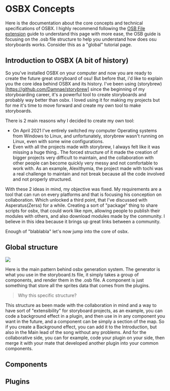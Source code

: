# OSBX Concepts

Here is the documentation about the core concepts and technical specifications of OSBX. I highly recommend following the [OSB File extension](https://github.com/S-Traut/osbx/wiki/OSB) guide to understand this page with more ease, the OSB guide is focusing on the .osb file structure to help you understand how does osu storyboards works. Consider this as a "global" tutorial page.

## Introduction to OSBX (A bit of history)

So you've installed OSBX on your computer and now you are ready to create the future great storyboard of osu! But before that, i'd like to explain you the core idea behind OSBX and its history. I've been using (storybrew)[https://github.com/Damnae/storybrew] since the beginning of my storyboarding career, it's a powerful tool to create storyboards and probably way better than osbx. I loved using it for making my projects but for me it's time to move forward and create my own tool to make storyboards.

There is 2 main reasons why I decided to create my own tool:
- On April 2021 I've entirely switched my computer Operating systems from Windows to Linux, and unfortunately, storybrew wasn't running on Linux, even with some wine configurations.
- Even with all the projects made with storybrew, I always felt like it was missing a huge thing.. The forced structure of it made the creation of bigger projects very difficult to maintain, and the collaboration with other people can become quickly very messy and not comfortable to work with. As an example, Alexithymia, the project made with tochi was a real challenge to maintain and not break because all the code involved and not properly structured.

With these 2 ideas in mind, my objective was fixed. My requirements are a tool that can run on every platforms and that is focusing his conception on collaboration. Which unlocked a third point, that I've discussed with Asperatus(Zerss) for a while. Creating a sort of "package" thing to share scripts for osbx, that could work like npm, allowing people to publish their modules with others, and also download modules made by the community. I believe in this idea because it brings up great links between a community.

Enough of "blablabla" let's now jump into the core of osbx.

## Global structure

![](https://i.imgur.com/wqpc58E.png)

Here is the main pattern behind osbx generation system. The generator is what you use in the storyboard.ts file, it simply takes a group of components, and render them in the .osb file. A component is just something that store all the sprites data that comes from the plugins.

> Why this specific structure?

This structure as been made with the collaboration in mind and a way to have sort of "extensibility" for storyboard projects, as an example, you can code a background effect in a plugin, and then use in in any component you want in the future, and a component can be simply a section of the map. So if you create a Background effect, you can add it to the Introduction, but also in the Main lead of the song without any problems.
And for the collaborative side, you can for example, code your plugin on your side, then merge it with your mate that developed another plugin into your common components.

## Components

## Plugins